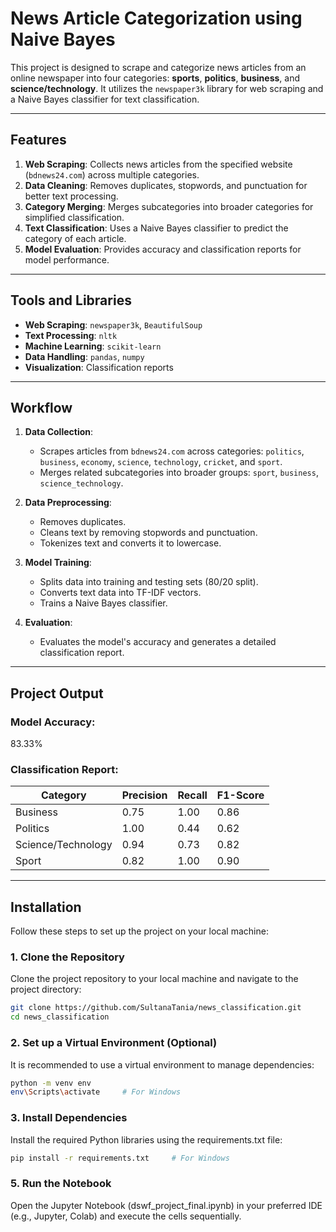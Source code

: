 # News Article Categorization using Naive Bayes

This project is designed to scrape and categorize news articles from an online newspaper into four categories: **sports**, **politics**, **business**, and **science/technology**. It utilizes the `newspaper3k` library for web scraping and a Naive Bayes classifier for text classification.

---

## Features

1. **Web Scraping**: Collects news articles from the specified website (`bdnews24.com`) across multiple categories.
2. **Data Cleaning**: Removes duplicates, stopwords, and punctuation for better text processing.
3. **Category Merging**: Merges subcategories into broader categories for simplified classification.
4. **Text Classification**: Uses a Naive Bayes classifier to predict the category of each article.
5. **Model Evaluation**: Provides accuracy and classification reports for model performance.

---

## Tools and Libraries

- **Web Scraping**: `newspaper3k`, `BeautifulSoup`
- **Text Processing**: `nltk`
- **Machine Learning**: `scikit-learn`
- **Data Handling**: `pandas`, `numpy`
- **Visualization**: Classification reports

---

## Workflow

1. **Data Collection**:
   - Scrapes articles from `bdnews24.com` across categories: `politics`, `business`, `economy`, `science`, `technology`, `cricket`, and `sport`.
   - Merges related subcategories into broader groups: `sport`, `business`, `science_technology`.

2. **Data Preprocessing**:
   - Removes duplicates.
   - Cleans text by removing stopwords and punctuation.
   - Tokenizes text and converts it to lowercase.

3. **Model Training**:
   - Splits data into training and testing sets (80/20 split).
   - Converts text data into TF-IDF vectors.
   - Trains a Naive Bayes classifier.

4. **Evaluation**:
   - Evaluates the model's accuracy and generates a detailed classification report.

---

## Project Output

### Model Accuracy: 
83.33%

### Classification Report:

| Category             | Precision | Recall | F1-Score |
|-----------------------|-----------|--------|----------|
| Business             | 0.75      | 1.00   | 0.86     |
| Politics             | 1.00      | 0.44   | 0.62     |
| Science/Technology   | 0.94      | 0.73   | 0.82     |
| Sport                | 0.82      | 1.00   | 0.90     |

---


## Installation

Follow these steps to set up the project on your local machine:

### 1. Clone the Repository
Clone the project repository to your local machine and navigate to the project directory:

```bash
git clone https://github.com/SultanaTania/news_classification.git
cd news_classification
```

### 2. Set up a Virtual Environment (Optional)
It is recommended to use a virtual environment to manage dependencies:

```bash
python -m venv env
env\Scripts\activate     # For Windows
```

### 3. Install Dependencies
Install the required Python libraries using the requirements.txt file:

```bash
pip install -r requirements.txt     # For Windows
```

### 5. Run the Notebook
Open the Jupyter Notebook (dswf_project_final.ipynb) in your preferred IDE (e.g., Jupyter, Colab) and execute the cells sequentially.